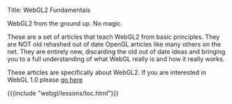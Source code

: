 Title: WebGL2 Fundamentals

WebGL2 from the ground up. No magic.

These are a set of articles that teach WebGL2 from basic principles.
They are NOT old rehashed out of date OpenGL articles like many others on the net.
They are entirely new, discarding the old out of date ideas and bringing you
to a full understanding of what WebGL really is and how it really works.

These articles are specifically about WebGL2.
If you are interested in WebGL 1.0 please [go here](http://webglfundamentals.org)


{{{include "webgl/lessons/toc.html"}}}


<!--

{{{table_of_contents}}}

-->



